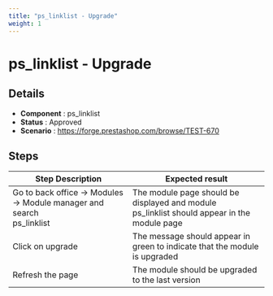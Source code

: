 ```yaml
---
title: "ps_linklist - Upgrade"
weight: 1
---
```


# ps_linklist - Upgrade
## Details
* **Component** : ps_linklist
* **Status** : Approved
* **Scenario** : https://forge.prestashop.com/browse/TEST-670

## Steps
| Step Description | Expected result |
| ----- | ----- |
| Go to back office -> Modules -> Module manager and search <br>ps_linklist | The module page should be displayed and module <br>ps_linklist should appear in the module page |
| Click on upgrade | The message should appear in green to indicate that the module is upgraded |
| Refresh the page | The module should be upgraded to the last version |
